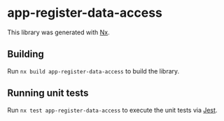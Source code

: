 # app-register-data-access

This library was generated with [Nx](https://nx.dev).

## Building

Run `nx build app-register-data-access` to build the library.

## Running unit tests

Run `nx test app-register-data-access` to execute the unit tests via [Jest](https://jestjs.io).
